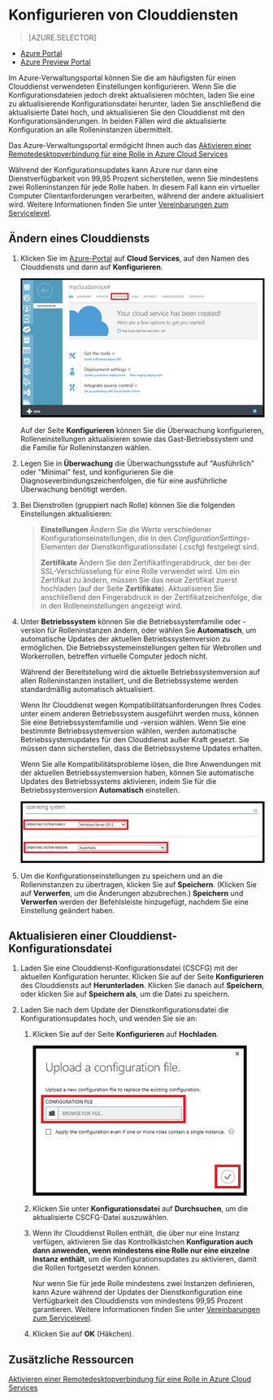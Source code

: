 <properties 
	pageTitle="Konfigurieren eines Clouddiensts | Microsoft Azure"
	description="Hier erfahren Sie, wie Sie Clouddienste in Azure konfigurieren. Hier erfahren Sie, wie Sie die Konfiguration für Clouddienste aktualisieren und Remotezugriff auf Rolleninstanzen konfigurieren."
	services="cloud-services"
	documentationCenter=""
	authors="Thraka"
	manager="timlt"
	editor=""/>

<tags 
	ms.service="cloud-services"
	ms.workload="tbd"
	ms.tgt_pltfrm="na"
	ms.devlang="na"
	ms.topic="article"
	ms.date="06/29/2015"
	ms.author="adegeo"/>




# Konfigurieren von Clouddiensten

> [AZURE.SELECTOR]
- [Azure Portal](cloud-services-how-to-configure.md)
- [Azure Preview Portal](cloud-services-how-to-configure-portal.md)

Im Azure-Verwaltungsportal können Sie die am häufigsten für einen Clouddienst verwendeten Einstellungen konfigurieren. Wenn Sie die Konfigurationsdateien jedoch direkt aktualisieren möchten, laden Sie eine zu aktualisierende Konfigurationsdatei herunter, laden Sie anschließend die aktualisierte Datei hoch, und aktualisieren Sie den Clouddienst mit den Konfigurationsänderungen. In beiden Fällen wird die aktualisierte Konfiguration an alle Rolleninstanzen übermittelt.

Das Azure-Verwaltungsportal ermögicht Ihnen auch das [Aktivieren einer Remotedesktopverbindung für eine Rolle in Azure Cloud Services](cloud-services-role-enable-remote-desktop.md)

Während der Konfigurationsupdates kann Azure nur dann eine Dienstverfügbarkeit von 99,95 Prozent sicherstellen, wenn Sie mindestens zwei Rolleninstanzen für jede Rolle haben. In diesem Fall kann ein virtueller Computer Clientanforderungen verarbeiten, während der andere aktualisiert wird. Weitere Informationen finden Sie unter [Vereinbarungen zum Servicelevel](http://azure.microsoft.com/support/legal/sla/).

## Ändern eines Clouddiensts

1. Klicken Sie im [Azure-Portal](http://manage.windowsazure.com/) auf **Cloud Services**, auf den Namen des Clouddiensts und dann auf **Konfigurieren**.

    ![Konfigurationsseite](./media/cloud-services-how-to-configure/CloudServices_ConfigurePage1.png)
    
    Auf der Seite **Konfigurieren** können Sie die Überwachung konfigurieren, Rolleneinstellungen aktualisieren sowie das Gast-Betriebssystem und die Familie für Rolleninstanzen wählen.

2. Legen Sie in **Überwachung** die Überwachungsstufe auf "Ausführlich" oder "Minimal" fest, und konfigurieren Sie die Diagnoseverbindungszeichenfolgen, die für eine ausführliche Überwachung benötigt werden.

3. Bei Dienstrollen (gruppiert nach Rolle) können Sie die folgenden Einstellungen aktualisieren:
    
    >**Einstellungen** Ändern Sie die Werte verschiedener Konfigurationseinstellungen, die in den *ConfigurationSettings*-Elementen der Dienstkonfigurationsdatei (.cscfg) festgelegt sind.
    >
    >**Zertifikate** Ändern Sie den Zertifikatfingerabdruck, der bei der SSL-Verschlüsselung für eine Rolle verwendet wird. Um ein Zertifikat zu ändern, müssen Sie das neue Zertifikat zuerst hochladen (auf der Seite **Zertifikate**). Aktualisieren Sie anschließend den Fingerabdruck in der Zertifikatzeichenfolge, die in den Rolleneinstellungen angezeigt wird.

4. Unter **Betriebssystem** können Sie die Betriebssystemfamilie oder -version für Rolleninstanzen ändern, oder wählen Sie **Automatisch**, um automatische Updates der aktuellen Betriebssystemversion zu ermöglichen. Die Betriebssystemeinstellungen gelten für Webrollen und Workerrollen, betreffen virtuelle Computer jedoch nicht.

    Während der Bereitstellung wird die aktuelle Betriebssystemversion auf allen Rolleninstanzen installiert, und die Betriebssysteme werden standardmäßig automatisch aktualisiert.
    
    Wenn Ihr Clouddienst wegen Kompatibilitätsanforderungen Ihres Codes unter einem anderen Betriebssystem ausgeführt werden muss, können Sie eine Betriebssystemfamilie und -version wählen. Wenn Sie eine bestimmte Betriebssystemversion wählen, werden automatische Betriebssystemupdates für den Clouddienst außer Kraft gesetzt. Sie müssen dann sicherstellen, dass die Betriebssysteme Updates erhalten.
    
    Wenn Sie alle Kompatibilitätsprobleme lösen, die Ihre Anwendungen mit der aktuellen Betriebssystemversion haben, können Sie automatische Updates des Betriebssystems aktivieren, indem Sie für die Betriebssystemversion **Automatisch** einstellen.
    
    ![Betriebssystemeinstellungen](./media/cloud-services-how-to-configure/CloudServices_ConfigurePage_OSSettings.png)

5. Um die Konfigurationseinstellungen zu speichern und an die Rolleninstanzen zu übertragen, klicken Sie auf **Speichern**. (Klicken Sie auf **Verwerfen**, um die Änderungen abzubrechen.) **Speichern** und **Verwerfen** werden der Befehlsleiste hinzugefügt, nachdem Sie eine Einstellung geändert haben.

## Aktualisieren einer Clouddienst-Konfigurationsdatei

1. Laden Sie eine Clouddienst-Konfigurationsdatei (CSCFG) mit der aktuellen Konfiguration herunter. Klicken Sie auf der Seite **Konfigurieren** des Clouddiensts auf **Herunterladen**. Klicken Sie danach auf **Speichern**, oder klicken Sie auf **Speichern als**, um die Datei zu speichern.

2. Laden Sie nach dem Update der Dienstkonfigurationsdatei die Konfigurationsupdates hoch, und wenden Sie sie an:

    1. Klicken Sie auf der Seite **Konfigurieren** auf **Hochladen**.
    
        ![Konfiguration hochladen](./media/cloud-services-how-to-configure/CloudServices_UploadConfigFile.png)
    
    2. Klicken Sie unter **Konfigurationsdatei** auf **Durchsuchen**, um die aktualisierte CSCFG-Datei auszuwählen.
    
    3. Wenn Ihr Clouddienst Rollen enthält, die über nur eine Instanz verfügen, aktivieren Sie das Kontrollkästchen **Konfiguration auch dann anwenden, wenn mindestens eine Rolle nur eine einzelne Instanz enthält**, um die Konfigurationsupdates zu aktivieren, damit die Rollen fortgesetzt werden können.
    
        Nur wenn Sie für jede Rolle mindestens zwei Instanzen definieren, kann Azure während der Updates der Dienstkonfiguration eine Verfügbarkeit des Clouddiensts von mindestens 99,95 Prozent garantieren. Weitere Informationen finden Sie unter [Vereinbarungen zum Servicelevel](http://azure.microsoft.com/support/legal/sla/).
    
    4. Klicken Sie auf **OK** (Häkchen).


## Zusätzliche Ressourcen

[Aktivieren einer Remotedesktopverbindung für eine Rolle in Azure Cloud Services](cloud-services-role-enable-remote-desktop.md)

<!---HONumber=September15_HO1-->